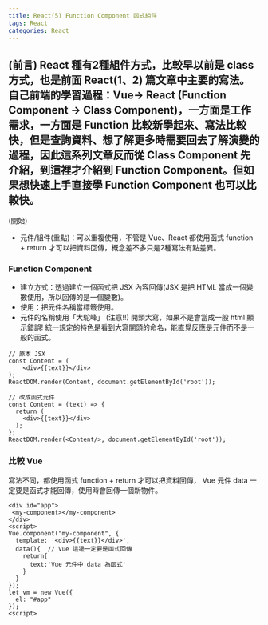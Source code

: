 ```yaml
---
title: React(5) Function Component 函式組件
tags: React
categories: React
---
```

(前言)
React 種有2種組件方式，比較早以前是 class 方式，也是前面 React(1、2) 篇文章中主要的寫法。
自己前端的學習過程：Vue-> React (Function Component -> Class Component)，一方面是工作需求，一方面是 Function 比較新學起來、寫法比較快，但是查詢資料、想了解更多時需要回去了解演變的過程，因此這系列文章反而從 Class Component 先介紹，到這裡才介紹到 Function Component。但如果想快速上手直接學 Function Component 也可以比較快。
---------------------------------------------------------------
(開始)
- 元件/組件(重點)：可以重複使用，不管是 Vue、React 都使用函式 function + return 才可以把資料回傳，概念差不多只是2種寫法有點差異。
<!-- more -->

### Function Component
- 建立方式：透過建立一個函式把 JSX 內容回傳(JSX 是把 HTML 當成一個變數使用，所以回傳的是一個變數)。
- 使用：把元件名稱當標籤使用。
- 元件的名稱使用「大駝峰」 (注意!!)
開頭大寫，如果不是會當成一般 html 顯示錯誤!
統一規定的特色是看到大寫開頭的命名，能直覺反應是元件而不是一般的函式。

```
// 原本 JSX
const Content = (
    <div>{{text}}</div>
);
ReactDOM.render(Content, document.getElementById('root'));

// 改成函式元件
const Content = (text) => {
  return (
    <div>{{text}}</div>
  );
};
ReactDOM.render(<Content/>, document.getElementById('root'));
```


### 比較 Vue
寫法不同，都使用函式 function + return 才可以把資料回傳，
Vue 元件 data 一定要是函式才能回傳，使用時會回傳一個新物件。
```
<div id="app">
 <my-component></my-component>
</div>
<script>
Vue.component("my-component", {
  template: '<div>{{text}}</div>',
  data(){  // Vue 這邊一定要是函式回傳
    return{  
      text:'Vue 元件中 data 為函式'
    }
  }
});
let vm = new Vue({
  el: "#app"
});
<script>
```

